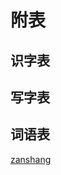 # 附表

## 识字表

<Ebook grade="xxyw2a" :pages="112" :paged="115" ></Ebook> 


## 写字表

<Ebook grade="xxyw2a" :pages="116" :paged="118" ></Ebook> 


## 词语表

<Ebook grade="xxyw2a" :pages="119" :paged="121" ></Ebook>


[zanshang](../res/zanshang.md ':include')